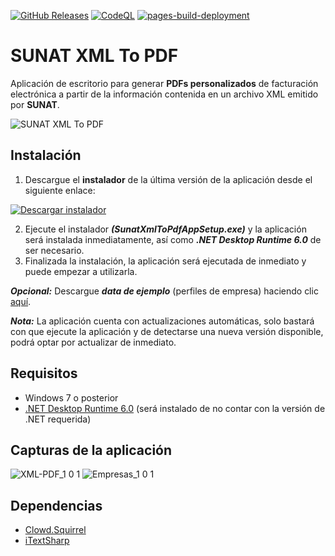 [![GitHub Releases](https://github.com/ChrisK106/sunat-xml-to-pdf/actions/workflows/deploy-github-releases.yml/badge.svg)](https://github.com/ChrisK106/sunat-xml-to-pdf/actions/workflows/deploy-github-releases.yml) [![CodeQL](https://github.com/ChrisK106/sunat-xml-to-pdf/actions/workflows/codeql.yml/badge.svg)](https://github.com/ChrisK106/sunat-xml-to-pdf/actions/workflows/codeql.yml) [![pages-build-deployment](https://github.com/ChrisK106/sunat-xml-to-pdf/actions/workflows/pages/pages-build-deployment/badge.svg)](https://github.com/ChrisK106/sunat-xml-to-pdf/actions/workflows/pages/pages-build-deployment)

# SUNAT XML To PDF
Aplicación de escritorio para generar **PDFs personalizados** de facturación electrónica a partir de la información contenida en un archivo XML emitido por **SUNAT**.

![SUNAT XML To PDF](https://user-images.githubusercontent.com/46413807/158055245-b77fbcf3-7884-42d8-a651-7cfa56e8a12a.png)

## Instalación
1. Descargue el **instalador** de la última versión de la aplicación desde el siguiente enlace:

[![Descargar instalador](https://user-images.githubusercontent.com/46413807/158051337-55996060-f386-496f-97d2-85ac188ff6f7.png)](https://github.com/ChrisK106/sunat-xml-to-pdf/releases/latest/download/SunatXmlToPdfAppSetup.exe)

2. Ejecute el instalador ***(SunatXmlToPdfAppSetup.exe)*** y la aplicación será instalada inmediatamente, así como ***.NET Desktop Runtime 6.0*** de ser necesario.
3. Finalizada la instalación, la aplicación será ejecutada de inmediato y puede empezar a utilizarla.

***Opcional:*** Descargue ***data de ejemplo*** (perfiles de empresa) haciendo clic [aquí](https://github.com/ChrisK106/sunat-xml-to-pdf/releases/latest/download/SunatXmlToPdfApp-SampleData.exe).

***Nota:*** La aplicación cuenta con actualizaciones automáticas, solo bastará con que ejecute la aplicación y de detectarse una nueva versión disponible, podrá optar por actualizar de inmediato.

## Requisitos
- Windows 7 o posterior
- [.NET Desktop Runtime 6.0](https://dotnet.microsoft.com/en-us/download/dotnet/6.0/runtime) (será instalado de no contar con la versión de .NET requerida)

## Capturas de la aplicación
![XML-PDF_1 0 1](https://user-images.githubusercontent.com/46413807/158053000-a8ff0258-9263-446c-99f0-1316f8e39478.png)
![Empresas_1 0 1](https://user-images.githubusercontent.com/46413807/158053003-29950a2a-8e4b-44b5-bf4a-e5bd9deec345.png)

## Dependencias
- [Clowd.Squirrel](https://github.com/clowd/Clowd.Squirrel)
- [iTextSharp](https://github.com/itext/itextsharp)
